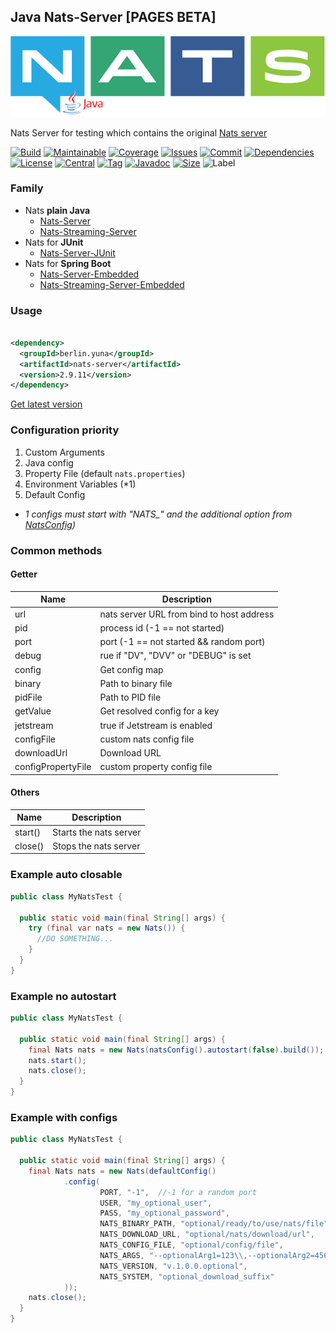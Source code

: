 ## Java Nats-Server [PAGES BETA]

![logo](src/test/resources/nats-java.png)

Nats Server for testing which contains the original [Nats server](https://github.com/nats-io/nats-server)

[![Build][build_shield]][build_link]
[![Maintainable][maintainable_shield]][maintainable_link]
[![Coverage][coverage_shield]][coverage_link]
[![Issues][issues_shield]][issues_link]
[![Commit][commit_shield]][commit_link]
[![Dependencies][dependency_shield]][dependency_link]
[![License][license_shield]][license_link]
[![Central][central_shield]][central_link]
[![Tag][tag_shield]][tag_link]
[![Javadoc][javadoc_shield]][javadoc_link]
[![Size][size_shield]][size_shield]
![Label][label_shield]

[build_shield]: https://github.com/YunaBraska/nats-server/workflows/JAVA_CI/badge.svg
[build_link]: https://github.com/YunaBraska/nats-server/actions?query=workflow%3AJAVA_CI
[maintainable_shield]: https://img.shields.io/codeclimate/maintainability/YunaBraska/nats-server?style=flat-square
[maintainable_link]: https://codeclimate.com/github/YunaBraska/nats-server/maintainability
[coverage_shield]: https://img.shields.io/codeclimate/coverage/YunaBraska/nats-server?style=flat-square
[coverage_link]: https://codeclimate.com/github/YunaBraska/nats-server/test_coverage
[issues_shield]: https://img.shields.io/github/issues/YunaBraska/nats-server?style=flat-square
[issues_link]: https://github.com/YunaBraska/nats-server/commits/main
[commit_shield]: https://img.shields.io/github/last-commit/YunaBraska/nats-server?style=flat-square
[commit_link]: https://github.com/YunaBraska/nats-server/issues
[license_shield]: https://img.shields.io/github/license/YunaBraska/nats-server?style=flat-square
[license_link]: https://github.com/YunaBraska/nats-server/blob/main/LICENSE
[dependency_shield]: https://img.shields.io/librariesio/github/YunaBraska/nats-server?style=flat-square
[dependency_link]: https://libraries.io/github/YunaBraska/nats-server
[central_shield]: https://img.shields.io/maven-central/v/berlin.yuna/nats-server?style=flat-square
[central_link]:https://search.maven.org/artifact/berlin.yuna/nats-server
[tag_shield]: https://img.shields.io/github/v/tag/YunaBraska/nats-server?style=flat-square
[tag_link]: https://github.com/YunaBraska/nats-server/releases
[javadoc_shield]: https://javadoc.io/badge2/berlin.yuna/nats-server/javadoc.svg?style=flat-square
[javadoc_link]: https://javadoc.io/doc/berlin.yuna/nats-server
[size_shield]: https://img.shields.io/github/repo-size/YunaBraska/nats-server?style=flat-square
[label_shield]: https://img.shields.io/badge/Yuna-QueenInside-blueviolet?style=flat-square
[gitter_shield]: https://img.shields.io/gitter/room/YunaBraska/nats-server?style=flat-square
[gitter_link]: https://gitter.im/nats-server/Lobby

### Family

* Nats **plain Java**
  * [Nats-Server](https://github.com/YunaBraska/nats-server)
  * [Nats-Streaming-Server](https://github.com/YunaBraska/nats-streaming-server)
* Nats for **JUnit**
  * [Nats-Server-JUnit](https://github.com/YunaBraska/nats-server-junit)
* Nats for **Spring Boot**
  * [Nats-Server-Embedded](https://github.com/YunaBraska/nats-server-embedded)
  * [Nats-Streaming-Server-Embedded](https://github.com/YunaBraska/nats-streaming-server-embedded)

### Usage

```xml

<dependency>
  <groupId>berlin.yuna</groupId>
  <artifactId>nats-server</artifactId>
  <version>2.9.11</version>
</dependency>
```

[Get latest version][central_link]

### Configuration priority

1) Custom Arguments
2) Java config
3) Property File (default `nats.properties`)
4) Environment Variables (*1)
5) Default Config

* *1 configs must start with "NATS_" and the additional option from [NatsConfig](https://github.com/YunaBraska/nats-server/blob/main/src/main/java/berlin/yuna/natsserver/config/NatsConfig.java))*

### Common methods

#### Getter

| Name               | Description                               |
|--------------------|-------------------------------------------|
| url                | nats server URL from bind to host address |
| pid                | process id (-1 == not started)            |
| port               | port (-1 == not started && random port)   |
| debug              | rue if "DV", "DVV" or "DEBUG" is set      |
| config             | Get config map                            |
| binary             | Path to binary file                       |
| pidFile            | Path to PID file                          |
| getValue           | Get resolved config for a key             |
| jetstream          | true if Jetstream is enabled              |
| configFile         | custom nats config file                   |
| downloadUrl        | Download URL                              |
| configPropertyFile | custom property config file               |

#### Others

| Name    | Description            |
|---------|------------------------|
| start() | Starts the nats server |
| close() | Stops the nats server  |

### Example auto closable

```java
public class MyNatsTest {

  public static void main(final String[] args) {
    try (final var nats = new Nats()) {
      //DO SOMETHING...
    }
  }
}
```

### Example no autostart

```java
public class MyNatsTest {

  public static void main(final String[] args) {
    final Nats nats = new Nats(natsConfig().autostart(false).build());
    nats.start();
    nats.close();
  }
}
```

### Example with configs

```java
public class MyNatsTest {

  public static void main(final String[] args) {
    final Nats nats = new Nats(defaultConfig()
            .config(
                    PORT, "-1",  //-1 for a random port
                    USER, "my_optional_user",
                    PASS, "my_optional_password",
                    NATS_BINARY_PATH, "optional/ready/to/use/nats/file",
                    NATS_DOWNLOAD_URL, "optional/nats/download/url",
                    NATS_CONFIG_FILE, "optional/config/file",
                    NATS_ARGS, "--optionalArg1=123\\,--optionalArg2=456",
                    NATS_VERSION, "v.1.0.0.optional",
                    NATS_SYSTEM, "optional_download_suffix"
            ));
    nats.close();
  }
}
```
